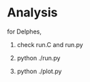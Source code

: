 Analysis
========

for Delphes,

1. check run.C and run.py

2. python ./run.py

3. python ./plot.py
